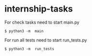 # internship-tasks
For check tasks need to start main.py
```shell
$ python3 -m  main
```
For run all tests need to start run_tests.py
```shell
$ python3 -m  run_tests
```
